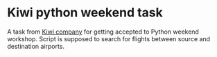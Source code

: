 # Kiwi python weekend task
A task from [Kiwi company](https://www.kiwi.com/en/) for getting accepted to Python weekend workshop. Script is supposed to search for flights between source and destination airports.
